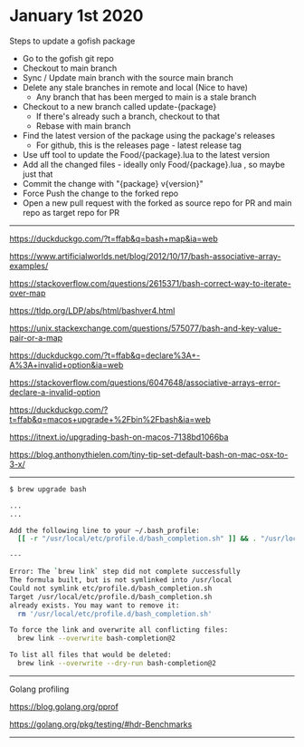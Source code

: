 # January 1st 2020

Steps to update a gofish package

- Go to the gofish git repo
- Checkout to main branch
- Sync / Update main branch with the source main branch
- Delete any stale branches in remote and local (Nice to have)
  - Any branch that has been merged to main is a stale branch
- Checkout to a new branch called update-{package}
  - If there's already such a branch, checkout to that
  - Rebase with main branch
- Find the latest version of the package using the package's releases
  - For github, this is the releases page - latest release tag
- Use uff tool to update the Food/{package}.lua to the latest version
- Add all the changed files - ideally only Food/{package}.lua , so maybe just
  that
- Commit the change with "{package} v{version}"
- Force Push the change to the forked repo
- Open a new pull request with the forked as source repo for PR and main repo
  as target repo for PR

---

https://duckduckgo.com/?t=ffab&q=bash+map&ia=web

https://www.artificialworlds.net/blog/2012/10/17/bash-associative-array-examples/

https://stackoverflow.com/questions/2615371/bash-correct-way-to-iterate-over-map

https://tldp.org/LDP/abs/html/bashver4.html

https://unix.stackexchange.com/questions/575077/bash-and-key-value-pair-or-a-map

https://duckduckgo.com/?t=ffab&q=declare%3A+-A%3A+invalid+option&ia=web

https://stackoverflow.com/questions/6047648/associative-arrays-error-declare-a-invalid-option

https://duckduckgo.com/?t=ffab&q=macos+upgrade+%2Fbin%2Fbash&ia=web

https://itnext.io/upgrading-bash-on-macos-7138bd1066ba

https://blog.anthonythielen.com/tiny-tip-set-default-bash-on-mac-osx-to-3-x/

---

```bash
$ brew upgrade bash

...
...

Add the following line to your ~/.bash_profile:
  [[ -r "/usr/local/etc/profile.d/bash_completion.sh" ]] && . "/usr/local/etc/profile.d/bash_completion.sh"

---

Error: The `brew link` step did not complete successfully
The formula built, but is not symlinked into /usr/local
Could not symlink etc/profile.d/bash_completion.sh
Target /usr/local/etc/profile.d/bash_completion.sh
already exists. You may want to remove it:
  rm '/usr/local/etc/profile.d/bash_completion.sh'

To force the link and overwrite all conflicting files:
  brew link --overwrite bash-completion@2

To list all files that would be deleted:
  brew link --overwrite --dry-run bash-completion@2

```

---

Golang profiling

https://blog.golang.org/pprof

https://golang.org/pkg/testing/#hdr-Benchmarks

---
